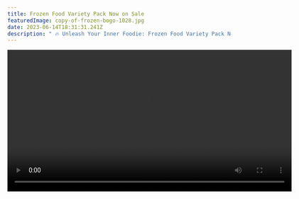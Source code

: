 ```yaml
---
title: Frozen Food Variety Pack Now on Sale
featuredImage: copy-of-frozen-bogo-1028.jpg
date: 2023-06-14T18:31:31.241Z
description: " 🔥 Unleash Your Inner Foodie: Frozen Food Variety Pack Now on Sale! 🥡🍲"
---
```

<video width="640" autoplay loop>
  <source src="https://www.anniekwhsu.com/wp-content/uploads/2023/06/Copy-of-frozen-BOGO-1028.mp4" type="video/mp4">

Your browser does not support the video tag.
</video>

<!--StartFragment-->
<h4>📣 Craving a delicious Chinese feast at home? 🥡🔥 Look no further!</h4>
<﻿br/>
<p>Introducing our incredible Frozen Food Variety Pack, filled with all your favorites! 🎉 Indulge in the flavors of one Hot and Sour Soup, one Chicken Chow Mein, one House Fried Rice, and one Sweet and Sour Boneless Pork. 🍲🥢
<﻿br/>
🔖 Normally priced at $46.8, we're offering this fantastic pack at just $40 (before tax) for a limited time only! 😱🛍️ Don't miss out on this incredible deal.
<﻿br/>
🗓️ Valid until Jun 30, 2023, this promotion is your ticket to a hassle-free, restaurant-quality meal in the comfort of your own home.
<﻿br/>
🛒 Order now to experience the authentic taste of CC's Chinese Restaurant without the fuss. Stock your freezer with this amazing variety pack and savor the convenience and deliciousness at any time.
<﻿br/>
👉 Don't wait! Visit our online store \[insert online store link] and take advantage of this unbeatable offer before it's gone.
<﻿br/>
✨ Treat yourself to a mouthwatering Chinese feast today. Your taste buds will thank you! 🙌❤️
<﻿br/>
#FrozenFoodVarietyPack #ChineseCuisine #DeliciousDeals #ConvenienceAtHome #AuthenticFlavors #LimitedTimeOffer #StockUpYourFreezer #TasteTheDifference #CCsChineseRestaurant #OrderNow

<﻿/p>

<!--EndFragment-->